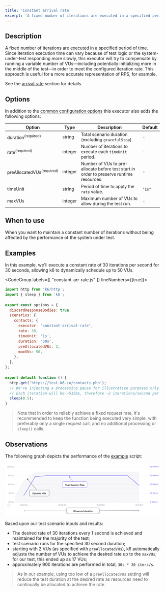 ```yaml
---
title: 'Constant arrival rate'
excerpt: 'A fixed number of iterations are executed in a specified period of time.'
---
```


## Description

A fixed number of iterations are executed in a specified period of time.
Since iteration execution time can vary because of test logic or the
system-under-test responding more slowly, this executor will try to compensate
by running a variable number of VUs&mdash;including potentially initializing more in the middle
of the test&mdash;in order to meet the configured iteration rate. This approach is
useful for a more accurate representation of RPS, for example.

See the [arrival rate](/using-k6/scenarios/arrival-rate) section for details.

## Options

In addition to the [common configuration options](/using-k6/scenarios#common-options) this executor
also adds the following options:

| Option             | Type    | Description                                                                             | Default |
| ------------------ | ------- | --------------------------------------------------------------------------------------- | ------- |
| duration<sup>(required)</sup>        | string  | Total scenario duration (excluding `gracefulStop`).                                     | -       |
| rate<sup>(required)</sup>            | integer | Number of iterations to execute each `timeUnit` period.                                 | -       |
| preAllocatedVUs<sup>(required)</sup> | integer | Number of VUs to pre-allocate before test start in order to preserve runtime resources. | -       |
| timeUnit         | string  | Period of time to apply the `rate` value.                                               | `"1s"`  |
| maxVUs           | integer | Maximum number of VUs to allow during the test run.                                     | -       |

## When to use

When you want to maintain a constant number of iterations without being affected by the
performance of the system under test.

## Examples

In this example, we'll execute a constant rate of 30 iterations per second for 30 seconds, allowing k6 to dynamically schedule up to 50 VUs.

<CodeGroup labels={[ "constant-arr-rate.js" ]} lineNumbers={[true]}>

```javascript
import http from 'k6/http';
import { sleep } from 'k6';

export const options = {
  discardResponseBodies: true,
  scenarios: {
    contacts: {
      executor: 'constant-arrival-rate',
      rate: 30,
      timeUnit: '1s',
      duration: '30s',
      preAllocatedVUs: 2,
      maxVUs: 50,
    },
  },
};

export default function () {
  http.get('https://test.k6.io/contacts.php');
  // We're injecting a processing pause for illustrative purposes only!
  // Each iteration will be ~515ms, therefore ~2 iterations/second per VU maximum throughput.
  sleep(0.5);
}
```

</CodeGroup>

> Note that in order to reliably achieve a fixed request rate, it's recommended to keep
> the function being executed very simple, with preferably only a single request call,
> and no additional processing or `sleep()` calls.

## Observations

The following graph depicts the performance of the [example](#example) script:

![Ramping VUs](./images/constant-arrival-rate.png)

Based upon our test scenario inputs and results:

* The desired rate of 30 iterations every 1 second is achieved and maintained for the majority of the test;
* test scenario runs for the specified 30 second duration;
* starting with 2 VUs (as specified with `preAllocatedVUs`), k6 automatically adjusts the number of VUs to achieve the desired rate up to the `maxVUs`; for our test, this ended up as 17 VUs;
* approximately 900 iterations are performed in total, `30s * 30 iters/s`.

> As in our example, using too low of a `preAllocatedVUs` setting will reduce the test duration at the desired rate as resources need to continually be allocated to achieve the rate.
